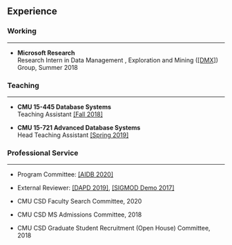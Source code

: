 ## Experience

### Working
---

* **Microsoft Research**<br/>
Research Intern in 
Data Management
, Exploration and Mining
([[DMX]](https://www.microsoft.com/en-us/research/group/data-management-exploration-and-mining-dmx/))
Group,
Summer 2018

### Teaching
---
* **CMU 15-445 Database Systems**<br/>
Teaching Assistant [[Fall 2018]](https://15445.courses.cs.cmu.edu/fall2018/)

* **CMU 15-721 Advanced Database Systems**<br/>
Head Teaching Assistant [[Spring 2019]](https://15721.courses.cs.cmu.edu/spring2019/)

### Professional Service
---
* Program Committee: [[AIDB 2020]](https://sites.google.com/view/aidb2020/home/program-committee)

* External Reviewer: [[DAPD 2019]](https://www.springer.com/journal/10619), [[SIGMOD Demo 2017]](http://sigmod2017.org/)

* CMU CSD Faculty Search Committee, 2020

* CMU CSD MS Admissions Committee, 2018

* CMU CSD Graduate Student Recruitment (Open House) Committee, 2018


